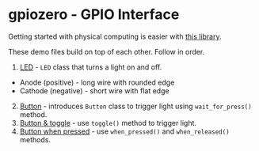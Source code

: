 # gpiozero - GPIO Interface

Getting started with physical computing is easier with [this library](https://gpiozero.readthedocs.io/en/stable/).

These demo files build on top of each other. Follow in order.

1. [LED](https://github.com/herereadthis/lutra/tree/master/objectives/gpiozero/led.py) - `LED` class that turns a light on and off.
  * Anode (positive) - long wire with rounded edge
  * Cathode (negative) - short wire with flat edge
2. [Button](https://github.com/herereadthis/lutra/tree/master/objectives/gpiozero/button.py) - introduces `Button` class to trigger light using `wait_for_press()` method.
3. [Button & toggle](https://github.com/herereadthis/lutra/tree/master/objectives/gpiozero/button_toggle.py) - use `toggle()` method to trigger light.
3. [Button when pressed](https://github.com/herereadthis/lutra/tree/master/objectives/gpiozero/button_press.py) - use `when_pressed()` and `when_released()` methods.
